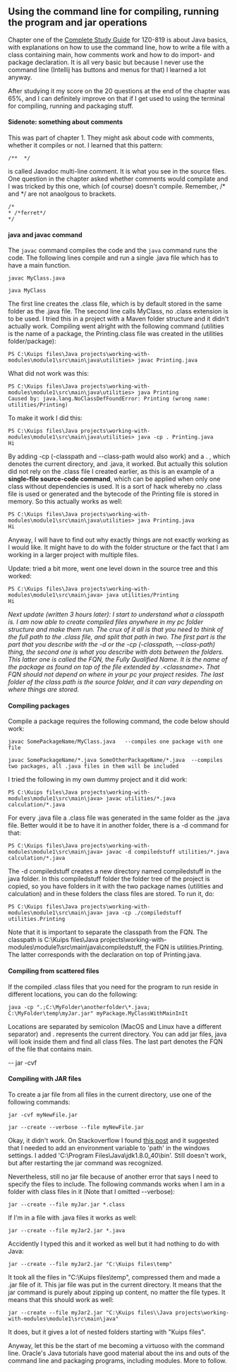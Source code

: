 ## Using the command line for compiling, running the program and jar operations 

Chapter one of the [Complete Study Guide](https://www.amazon.com/gp/product/B08DF4R2V9/ref=ppx_yo_dt_b_d_asin_title_351_o00?ie=UTF8&psc=1) for 1Z0-819 is about Java basics, with explanations on how to use the command line, how to write a file with a class containing main, how comments work and how to do import- and package declaration. It is all very basic but because I never use the command line (Intellij has buttons and menus for that) I learned a lot anyway.

After studying it my score on the 20 questions at the end of the chapter was 65%, and I can definitely improve on that if I get used to using the terminal for compiling, running and packaging stuff.

#### Sidenote: something about comments
This was part of chapter 1. They might ask about code with comments, whether it compiles or not. I learned that this pattern:

```
/**  */ 
```

is called Javadoc multi-line comment. It is what you see in the source files. One question in the chapter asked whether comments would compilate and I was tricked by this one, which (of course) doesn't compile. Remember, /* and */ are not anaolgous to brackets.

```
/*
* /*ferret*/
*/
```

#### java and javac command

The ```javac``` command compiles the code and the ```java``` command runs the code. The following lines compile and run a single .java file which has to have a main function.

```
javac MyClass.java

java MyClass
```

The first line creates the .class file, which is by default stored in the same folder as the .java file. The second line calls MyClass, no .class extension is to be used. I tried this in a project with a Maven folder structure and it didn't actually work. Compiling went alright with the following command (utilities is the name of a package, the Printing.class file was created in the utilities folder/package):

```
PS C:\Kuips files\Java projects\working-with-modules\module1\src\main\java\utilities> javac Printing.java
```

What did not work was this:

```
PS C:\Kuips files\Java projects\working-with-modules\module1\src\main\java\utilities> java Printing
Caused by: java.lang.NoClassDefFoundError: Printing (wrong name: utilities/Printing)
```

To make it work I did this:

```
PS C:\Kuips files\Java projects\working-with-modules\module1\src\main\java\utilities> java -cp . Printing.java
Hi
```

By adding -cp (-classpath and --class-path would also work) and a . , which denotes the current directory, and .java, it worked. But actually this solution did not rely on the .class file I created earlier, as this is an example of a **single-file source-code command**, which can be applied when only one class without dependencies is used. It is a sort of hack whereby no .class file is used or generated and the bytecode of the Printing file is stored in memory. So this actually works as well:

```
PS C:\Kuips files\Java projects\working-with-modules\module1\src\main\java\utilities> java Printing.java
Hi
```

Anyway, I will have to find out why exactly things are not exactly working as I would like. It might have to do with the folder structure or the fact that I am working in a larger project with multiple files. 

Update: tried a bit more, went one level down in the source tree and this worked:

```
PS C:\Kuips files\Java projects\working-with-modules\module1\src\main\java> java utilities/Printing
Hi
```

_Next update (written 3 hours later): I start to understand what a classpath is. I am now able to create compiled files anywhere in my pc folder structure and make them run. The crux of it all is that you need to think of the full path to the .class file, and split that path in two. The first part is the part that you describe with the -d or the -cp (-classpath, --class-path) thing, the second one is what you describe with dots between the folders. This latter one is called the FQN, the Fully Qualified Name. It is the name of the package as found on top of the file extended by .\<classname\>. That FQN should not depend on where in your pc your project resides. The last folder of the class path is the source folder, and it can vary depending on where things are stored._


#### Compiling packages

Compile a package requires the following command, the code below should work:

```
javac SomePackageName/MyClass.java   --compiles one package with one file

javac SomePackageName/*.java SomeOtherPackageName/*.java  --compiles two packages, all .java files in them will be included
```

I tried the following in my own dummy project and it did work:

```
PS C:\Kuips files\Java projects\working-with-modules\module1\src\main\java> javac utilities/*.java calculation/*.java
```

For every .java file a .class file was generated in the same folder as the .java file. Better would it be to have it in another folder, there is a -d command for that:

```
PS C:\Kuips files\Java projects\working-with-modules\module1\src\main\java> javac -d compiledstuff utilities/*.java calculation/*.java
```

The -d compiledstuff creates a new directory named compiledstuff in the java folder. In this compiledstuff folder the folder tree of the project is copied, so you have folders in it with the two package names (utilities and calculation) and in these folders the class files are stored. To run it, do:

```
PS C:\Kuips files\Java projects\working-with-modules\module1\src\main\java> java -cp ./compiledstuff utilities.Printing
```

Note that it is important to separate the classpath from the FQN. The classpath is C:\Kuips files\Java projects\working-with-modules\module1\src\main\java\compiledstuff, the FQN is utilities.Printing. The latter corresponds with the declaration on top of Printing.java.


#### Compiling from scattered files

If the compiled .class files that you need for the program to run reside in different locations, you can do the following:

```
java -cp ".;C:\MyFolder\anotherfolder\*.java; C:\MyFolder\temp\myJar.jar" myPackage.MyClassWithMainInIt
```

Locations are separated by semicolon (MacOS and Linux have a different separator) and . represents the current directory. You can add jar files, java will look inside them and find all class files. The last part denotes the FQN of the file that contains main.

-- jar -cvf


#### Compiling with JAR files

To create a jar file from all files in the current directory, use one of the following commands:

```
jar -cvf myNewFile.jar

jar --create --verbose --file myNewFile.jar
```

Okay, it didn't work. On Stackoverflow I found [this post](https://stackoverflow.com/questions/29180639/java-jar-is-not-recognized-as-an-internal-or-external-command) and it suggested that I needed to add an environment variable to 'path' in the windows settings. I added 'C:\Program Files\Java\jdk1.8.0_40\bin\'. Still doesn't work, but after restarting the jar command was recognized.

Nevertheless, still no jar file because of another error that says I need to specify the files to include. The following commands works when I am in a folder with class files in it (Note that I omitted \--verbose):

```
jar --create --file myJar.jar *.class
```

If I'm in a file with .java files it works as well:

```
jar --create --file myJar2.jar *.java
```

Accidently I typed this and it worked as well but it had nothing to do with Java:

```
jar --create --file myJar2.jar "C:\Kuips files\temp"
```` 

It took all the files in "C:\Kuips files\temp", compressed them and made a .jar file of it. This jar file was put in the current directory. It means that the jar command is purely about zipping up content, no matter the file types. It means that this should work as well:

```
jar --create --file myJar2.jar "C:\Kuips files\\Java projects\working-with-modules\module1\src\main\java"
```

It does, but it gives a lot of nested folders starting with "Kuips files".

Anyway, let this be the start of me becoming a virtuoso with the command line. Oracle's Java tutorials have good material about the ins and outs of the command line and packaging programs, including modules. More to follow.




















